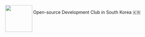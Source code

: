 <img align="left" width="86" height="86" src="https://github.com/openkorea/.github/assets/39869096/a25ba9c4-76b8-406a-babb-97a0745e44bb" >

Open-source Development Club in South Korea 🇰🇷
